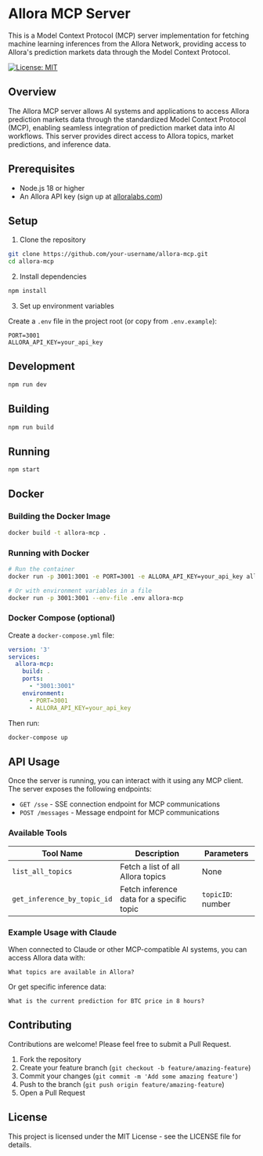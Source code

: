 # Allora MCP Server

This is a Model Context Protocol (MCP) server implementation for fetching machine learning inferences from the Allora Network, providing access to Allora's prediction markets data through the Model Context Protocol.

[![License: MIT](https://img.shields.io/badge/License-MIT-blue.svg)](https://opensource.org/licenses/MIT)

## Overview

The Allora MCP server allows AI systems and applications to access Allora prediction markets data through the standardized Model Context Protocol (MCP), enabling seamless integration of prediction market data into AI workflows. This server provides direct access to Allora topics, market predictions, and inference data.

## Prerequisites

- Node.js 18 or higher
- An Allora API key (sign up at [alloralabs.com](https://alloralabs.com))

## Setup

1. Clone the repository
```bash
git clone https://github.com/your-username/allora-mcp.git
cd allora-mcp
```

2. Install dependencies
```bash
npm install
```

3. Set up environment variables

Create a `.env` file in the project root (or copy from `.env.example`):
```
PORT=3001
ALLORA_API_KEY=your_api_key
```

## Development

```bash
npm run dev
```

## Building

```bash
npm run build
```

## Running

```bash
npm start
```

## Docker

### Building the Docker Image

```bash
docker build -t allora-mcp .
```

### Running with Docker

```bash
# Run the container
docker run -p 3001:3001 -e PORT=3001 -e ALLORA_API_KEY=your_api_key allora-mcp

# Or with environment variables in a file
docker run -p 3001:3001 --env-file .env allora-mcp
```

### Docker Compose (optional)

Create a `docker-compose.yml` file:

```yaml
version: '3'
services:
  allora-mcp:
    build: .
    ports:
      - "3001:3001"
    environment:
      - PORT=3001
      - ALLORA_API_KEY=your_api_key
```

Then run:

```bash
docker-compose up
```

## API Usage

Once the server is running, you can interact with it using any MCP client. The server exposes the following endpoints:

- `GET /sse` - SSE connection endpoint for MCP communications
- `POST /messages` - Message endpoint for MCP communications

### Available Tools

| Tool Name | Description | Parameters |
|-----------|-------------|------------|
| `list_all_topics` | Fetch a list of all Allora topics | None |
| `get_inference_by_topic_id` | Fetch inference data for a specific topic | `topicID`: number |

### Example Usage with Claude

When connected to Claude or other MCP-compatible AI systems, you can access Allora data with:

```
What topics are available in Allora?
```

Or get specific inference data:

```
What is the current prediction for BTC price in 8 hours?
```

## Contributing

Contributions are welcome! Please feel free to submit a Pull Request.

1. Fork the repository
2. Create your feature branch (`git checkout -b feature/amazing-feature`)
3. Commit your changes (`git commit -m 'Add some amazing feature'`)
4. Push to the branch (`git push origin feature/amazing-feature`)
5. Open a Pull Request

## License

This project is licensed under the MIT License - see the LICENSE file for details.
